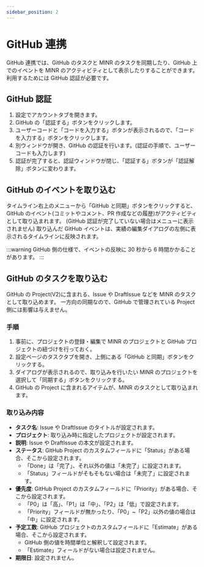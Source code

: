 ```yaml
---
sidebar_position: 2
---
```


# GitHub 連携

GitHub 連携では、GitHub のタスクと MINR のタスクを同期したり、GitHub 上でのイベントを MINR のアクティビティとして表示したりすることができます。
利用するためには GitHub 認証が必要です。

## GitHub 認証

1. 設定でアカウントタブを開きます。
2. GitHub の「認証する」ボタンをクリックします。
3. ユーザーコードと「コードを入力する」ボタンが表示されるので、「コードを入力する」ボタンをクリックします。
4. 別ウィンドウが開き、GitHub の認証を行います。(認証の手順で、ユーザーコードも入力します)
5. 認証が完了すると、認証ウィンドウが閉じ、「認証する」ボタンが「認証解除」ボタンに変わります。

## GitHub のイベントを取り込む

タイムライン右上のメニューから「GitHub と同期」ボタンをクリックすると、GitHub のイベント(コミットやコメント、PR 作成などの履歴)がアクティビティとして取り込まれます。
(GitHub 認証が完了していない場合はメニューに表示されません)
取り込んだ GitHub イベントは、実績の編集ダイアログの左側に表示されるタイムラインに反映されます。

:::warning
GitHub 側の仕様で、イベントの反映に 30 秒から 6 時間かかることがあります。
:::

## GitHub のタスクを取り込む

GitHub の Project(V2)に含まれる、Issue や DraftIssue などを MINR のタスクとして取り込めます。
一方向の同期なので、GitHub で管理されている Project 側には影響は与えません。

### 手順

1. 事前に、プロジェクトの登録・編集で MINR のプロジェクトと GitHub プロジェクトの紐づけを行っておく。
2. 設定ページのタスクタブを開き、上側にある「GitHub と同期」ボタンをクリックする。
3. ダイアログが表示されるので、取り込みを行いたい MINR のプロジェクトを選択して「同期する」ボタンをクリックする。
4. GitHub の Project に含まれるアイテムが、MINR のタスクとして取り込まれます。

### 取り込み内容

- **タスク名**: Issue や DraftIssue のタイトルが設定されます。
- **プロジェクト**: 取り込み時に指定したプロジェクトが設定されます。
- **説明**: Issue や DraftIssue の本文が設定されます。
- **ステータス**: GitHub Project のカスタムフィールドに「Status」がある場合、そこから設定されます。
  - 「Done」は「完了」、それ以外の値は「未完了」に設定されます。
  - 「Status」フィールドがそもそもない場合は「未完了」に設定されます。
- **優先度**: GitHub Project のカスタムフィールドに「Priority」がある場合、そこから設定されます。
  - 「P0」は「高」、「P1」は「中」、「P2」は「低」で設定されます。
  - 「Priority」フィールドが無かったり、「P0」~「P2」以外の値の場合は「中」に設定されます。
- **予定工数**: GitHub プロジェクトのカスタムフィールドに「Estimate」がある場合、そこから設定されます。
  - GitHub 側の値を時間単位と解釈して設定されます。
  - 「Estimate」フィールドがない場合は設定されません。
- **期限日**: 設定されません。
